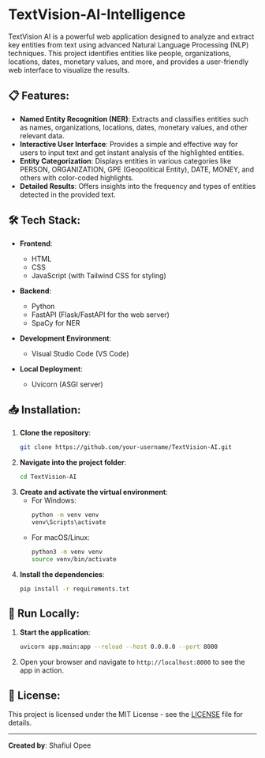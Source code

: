 # TextVision-AI-Intelligence

TextVision AI is a powerful web application designed to analyze and extract key entities from text using advanced Natural Language Processing (NLP) techniques. This project identifies entities like people, organizations, locations, dates, monetary values, and more, and provides a user-friendly web interface to visualize the results.

## 📋 Features:
- **Named Entity Recognition (NER)**: Extracts and classifies entities such as names, organizations, locations, dates, monetary values, and other relevant data.
- **Interactive User Interface**: Provides a simple and effective way for users to input text and get instant analysis of the highlighted entities.
- **Entity Categorization**: Displays entities in various categories like PERSON, ORGANIZATION, GPE (Geopolitical Entity), DATE, MONEY, and others with color-coded highlights.
- **Detailed Results**: Offers insights into the frequency and types of entities detected in the provided text.

## 🛠️ Tech Stack:
- **Frontend**:
  - HTML
  - CSS
  - JavaScript (with Tailwind CSS for styling)

- **Backend**:
  - Python
  - FastAPI (Flask/FastAPI for the web server)
  - SpaCy for NER

- **Development Environment**:
  - Visual Studio Code (VS Code)

- **Local Deployment**:
  - Uvicorn (ASGI server)

## 📥 Installation:
1. **Clone the repository**:
    ```bash
    git clone https://github.com/your-username/TextVision-AI.git
    ```
2. **Navigate into the project folder**:
    ```bash
    cd TextVision-AI
    ```
3. **Create and activate the virtual environment**:
    - For Windows:
      ```bash
      python -m venv venv
      venv\Scripts\activate
      ```
    - For macOS/Linux:
      ```bash
      python3 -m venv venv
      source venv/bin/activate
      ```
4. **Install the dependencies**:
    ```bash
    pip install -r requirements.txt
    ```

## 🚀 Run Locally:
1. **Start the application**:
    ```bash
    uvicorn app.main:app --reload --host 0.0.0.0 --port 8000
    ```
2. Open your browser and navigate to `http://localhost:8000` to see the app in action.

## 📜 License:
This project is licensed under the MIT License - see the [LICENSE](LICENSE) file for details.

---

**Created by**: Shafiul Opee
